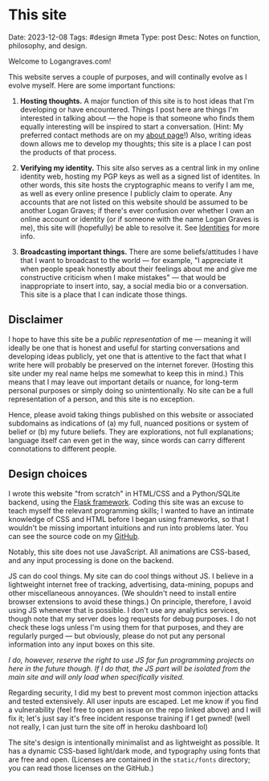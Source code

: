 # This site
Date: 2023-12-08
Tags: #design #meta
Type: post
Desc: Notes on function, philosophy, and design.

Welcome to Logangraves.com!

This website serves a couple of purposes, and will continally evolve as I evolve myself. Here are some important functions: 

1. **Hosting thoughts.** A major function of this site is to host ideas that I'm developing or have encountered. Things I post here are things I'm interested in talking about — the hope is that someone who finds them equally interesting will be inspired to start a conversation. (Hint: My preferred contact methods are on my [about page](https://logangraves.com/about)!) Also, writing ideas down allows me to develop my thoughts; this site is a place I can post the products of that process.

2. **Verifying my identity.** This site also serves as a central link in my online identity web, hosting my PGP keys as well as a signed list of identites. In other words, this site hosts the cryptographic means to verify I am me, as well as every online presence I publicly claim to operate. Any accounts that are not listed on this website should be assumed to be another Logan Graves; if there's ever confusion over whether I own an online account or identity (or if someone with the name Logan Graves is me), this site will (hopefully) be able to resolve it. See [Identities](https://logangraves.com/identities) for more info.

3. **Broadcasting important things.** There are some beliefs/attitudes I have that I want to broadcast to the world — for example, "I appreciate it when people speak honestly about their feelings about me and give me constructive criticism when I make mistakes" — that would be inappropriate to insert into, say, a social media bio or a conversation. This site is a place that I can indicate those things.

## Disclaimer

I hope to have this site be a *public representation* of me — meaning it will ideally be one that is honest and useful for starting conversations and developing ideas publicly, yet one that is attentive to the fact that what I write here will probably be preserved on the internet forever. (Hosting this site under my real name helps me somewhat to keep this in mind.) This means that I may leave out important details or nuance, for long-term personal purposes or simply doing so unintentionally. No site can be a full representation of a person, and this site is no exception.

Hence, please avoid taking things published on this website or associated subdomains as indications of (a) my full, nuanced positions or system of belief or (b) my future beliefs. They are explorations, not full explanations; language itself can even get in the way, since words can carry different connotations to different people. 

## Design choices

I wrote this website "from scratch" in HTML/CSS and a Python/SQLite backend, using the [Flask framework](https://palletsprojects.com/p/flask/). Coding this site was an excuse to teach myself the relevant programming skills; I wanted to have an intimate knowledge of CSS and HTML before I began using frameworks, so that I wouldn't be missing important intuitions and run into problems later. You can see the source code on my [GitHub](https://github.com/lgngrvs/logangraves.com). 

Notably, this site does not use JavaScript. All animations are CSS-based, and any input processing is done on the backend. 

JS can do cool things. My site can do cool things without JS. I believe in a lightweight internet free of tracking, advertising, data-mining, popups and other miscellaneous annoyances. (We shouldn't need to install entire browser extensions to avoid these things.) On principle, therefore, I avoid using JS whenever that is possible. I don't use any analytics services, though note that my server does log requests for debug purposes. I do not check these logs unless I'm using them for that purposes, and they are regularly purged — but obviously, please do not put any personal information into any input boxes on this site. 

*I do, however, reserve the right to use JS for fun programming projects on here in the future though. If I do that, the JS part will be isolated from the main site and will only load when specifically visited.*

Regarding security, I did my best to prevent most common injection attacks and tested extensively. All user inputs are escaped. Let me know if you find a vulnerability (feel free to open an issue on the repo linked above) and I will fix it; let's just say it's free incident response training if I get pwned! (well not really, I can just turn the site off in heroku dashboard lol)

The site's design is intentionally minimalist and as lightweight as possible. It has a dynamic CSS-based light/dark mode, and typography using fonts that are free and open. (Licenses are contained in the `static/fonts` directory; you can read those licenses on the GitHub.)